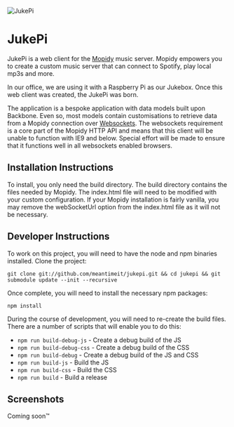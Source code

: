 ![JukePi](https://raw.github.com/meantimeit/jukepi/dev/build/img/loading_logo.jpg)

# JukePi

JukePi is a web client for the [Mopidy](http://mopidy.com) music server. Mopidy empowers you to create a custom music server that can connect to Spotify, play local mp3s and more.

In our office, we are using it with a Raspberry Pi as our Jukebox. Once this web client was created, the JukePi was born.

The application is a bespoke application with data models built upon Backbone. Even so, most models contain customisations to retrieve data from a Mopidy connection over [Websockets](http://www.w3.org/TR/2012/CR-websockets-20120920/). The websockets requirement is a core part of the Mopidy HTTP API and means that this client will be unable to function with IE9 and below. Special effort will be made to ensure that it functions well in all websockets enabled browsers.

## Installation Instructions

To install, you only need the build directory. The build directory contains the files needed by Mopidy. The index.html file will need to be modified with your custom configuration. If your Mopidy installation is fairly vanilla, you may remove the webSocketUrl option from the index.html file as it will not be necessary.

## Developer Instructions

To work on this project, you will need to have the node and npm binaries installed. Clone the project:

    git clone git://github.com/meantimeit/jukepi.git && cd jukepi && git submodule update --init --recursive

Once complete, you will need to install the necessary npm packages:

    npm install

During the course of development, you will need to re-create the build files. There are a number of scripts that will enable you to do this:

 * `npm run build-debug-js` - Create a debug build of the JS
 * `npm run build-debug-css` - Create a debug build of the CSS
 * `npm run build-debug` - Create a debug build of the JS and CSS
 * `npm run build-js` - Build the JS
 * `npm run build-css` - Build the CSS
 * `npm run build` - Build a release

## Screenshots

Coming soon™
